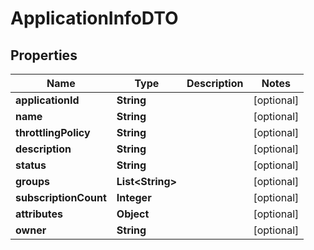 
# ApplicationInfoDTO

## Properties
Name | Type | Description | Notes
------------ | ------------- | ------------- | -------------
**applicationId** | **String** |  |  [optional]
**name** | **String** |  |  [optional]
**throttlingPolicy** | **String** |  |  [optional]
**description** | **String** |  |  [optional]
**status** | **String** |  |  [optional]
**groups** | **List&lt;String&gt;** |  |  [optional]
**subscriptionCount** | **Integer** |  |  [optional]
**attributes** | **Object** |  |  [optional]
**owner** | **String** |  |  [optional]



